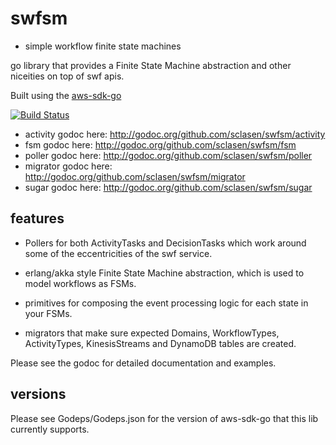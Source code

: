 swfsm
======

* simple workflow finite state machines

go library that provides a Finite State Machine abstraction and other niceities on top of swf apis.

 Built using the [aws-sdk-go](https://github.com/awslabs/aws-sdk-go)

[![Build Status](https://travis-ci.org/sclasen/swfsm.svg?branch=master)](https://travis-ci.org/sclasen/swfsm)

* activity godoc here: http://godoc.org/github.com/sclasen/swfsm/activity
* fsm godoc here: http://godoc.org/github.com/sclasen/swfsm/fsm
* poller godoc here: http://godoc.org/github.com/sclasen/swfsm/poller
* migrator godoc here: http://godoc.org/github.com/sclasen/swfsm/migrator
* sugar godoc here: http://godoc.org/github.com/sclasen/swfsm/sugar


features
--------

* Pollers for both ActivityTasks and DecisionTasks which work around some of the eccentricities of the swf service.

* erlang/akka style Finite State Machine abstraction, which is used to model workflows as FSMs.

* primitives for composing the event processing logic for each state in your FSMs.

* migrators that make sure expected Domains, WorkflowTypes, ActivityTypes, KinesisStreams and DynamoDB tables are created.

Please see the godoc for detailed documentation and examples.

versions
--------

Please see Godeps/Godeps.json for the version of aws-sdk-go that this lib currently supports.